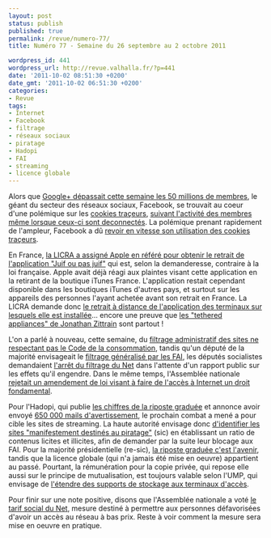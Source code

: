 ```yaml
---
layout: post
status: publish
published: true
permalink: /revue/numero-77/
title: Numéro 77 - Semaine du 26 septembre au 2 octobre 2011

wordpress_id: 441
wordpress_url: http://revue.valhalla.fr/?p=441
date: '2011-10-02 08:51:30 +0200'
date_gmt: '2011-10-02 06:51:30 +0200'
categories:
- Revue
tags:
- Internet
- Facebook
- filtrage
- réseaux sociaux
- piratage
- Hadopi
- FAI
- streaming
- licence globale
---
```

<p>Alors que <a href="http://www.clubic.com/internet/google/google+/actualite-448964-google-depasse-50-inscrits.html">Google+ dépassait cette semaine les 50 millions de membres</a>, le géant du secteur des réseaux sociaux, Facebook, se trouvait au coeur d'une polémique sur les <a href="http://www.valhalla.fr/2011/09/03/flash-tracking-cookies-et-les-couettes-la-redoute/">cookies traçeurs</a>, <a href="http://www.pcinpact.com/actu/news/65994-facebook-cookies-tracking-navigateur-deconnexion.htm">suivant l'activité des membres même lorsque ceux-ci sont deconnectés</a>. La polémique prenant rapidement de l'ampleur, Facebook a dû <a href="http://www.pcinpact.com/actu/news/66033-cookies-facebook-polemique-nik-cublilovic.htm">revoir en vitesse son utilisation des cookies traçeurs</a>.</p>
<p>En France, <a href="http://www.clubic.com/univers-mac/apple/actualite-448844-appli-juif-juif-licra-assigne-apple-justice.html">la LICRA a assigné Apple en référé pour obtenir le retrait de l'application "Juif ou pas juif"</a> qui est, selon la demanderesse, contraire à la loi française. Apple avait déjà réagi aux plaintes visant cette application en la retirant de la boutique iTunes France. L'application restait cependant disponible dans les boutiques iTunes d'autres pays, et surtout sur les appareils des personnes l'ayant achetée avant son retrait en France. La LICRA demande donc <a href="http://www.numerama.com/magazine/19943-juif-ou-pas-juif-la-licra-veut-qu-apple-efface-a-distance-l-application.html">le retrait à distance de l'application des terminaux sur lesquels elle est installée</a>... encore une preuve que <a href="http://yupnet.org/zittrain/">les "tethered appliances" de Jonathan Zittrain</a> sont partout !</p>
<p>L'on a parlé à nouveau, cette semaine, du <a href="http://www.numerama.com/magazine/19950-vers-un-filtrage-du-net-elargi-a-toute-violation-du-droit-de-la-consommation.html">filtrage administratif des sites ne respectant pas le Code de la consommation</a>, tandis qu'un député de la majorité envisageait le <a href="http://www.numerama.com/magazine/19971-un-depute-ump-veut-imposer-un-filtrage-par-defaut-chez-les-fai.html">filtrage généralisé par les FAI</a>, les députés socialistes demandaient <a href="http://www.numerama.com/magazine/19973-les-socialistes-demandent-la-suspension-du-filtrage-d-internet.html">l'arrêt du filtrage du Net</a> dans l'attente d'un rapport public sur les effets qu'il engendre. Dans le même temps, l'Assemblée nationale <a href="http://www.pcinpact.com/actu/news/66071-hadopi-internet-acces-fondamental-dionis.htm">rejetait un amendement de loi visant à faire de l'accès à Internet un droit fondamental</a>.</p>
<p>Pour l'Hadopi, qui publie <a href="http://www.numerama.com/magazine/19987-hadopi-tous-les-chiffres-de-la-riposte-graduee.html">les chiffres de la riposte graduée</a> et annonce avoir envoyé <a href="http://pro.clubic.com/legislation-loi-internet/hadopi/actualite-449696-hadopi-chiffres.html">650 000 mails d'avertissement</a>, le prochain combat a mené a pour cible les sites de streaming. La haute autorité envisage donc <a href="http://www.numerama.com/magazine/19995-l-hadopi-veut-identifier-les-sites-manifestement-destines-au-piratage.html">d'identifier les sites "manifestement destinés au piratage"</a> (sic) en établissant un ratio de contenus licites et illicites, afin de demander par la suite leur blocage aux FAI. Pour la majorité présidentielle (re-sic), <a href="http://www.pcinpact.com/actu/news/66048-ump-vivendi-hadopi-licence-globale.htm">la riposte graduée c'est l'avenir</a>, tandis que la licence globale (qui n'a jamais été mise en oeuvre) appartient au passé. Pourtant, la rémunération pour la copie privée, qui repose elle aussi sur le principe de mutualisation, est toujours valable selon l'UMP, qui envisage de <a href="http://www.pcinpact.com/actu/news/66043-remuneration-copie-privee-cloud-telechargement.htm">l'étendre des supports de stockage aux terminaux d'accès</a>.</p>
<p>Pour finir sur une note positive, disons que l'Assemblée nationale a voté <a href="http://www.numerama.com/magazine/20013-l-assemblee-nationale-valide-le-tarif-social-du-net.html">le tarif social du Net</a>, mesure destiné à permettre aux personnes défavorisées d'avoir un accès au réseau à bas prix. Reste à voir comment la mesure sera mise en oeuvre en pratique.</p>
